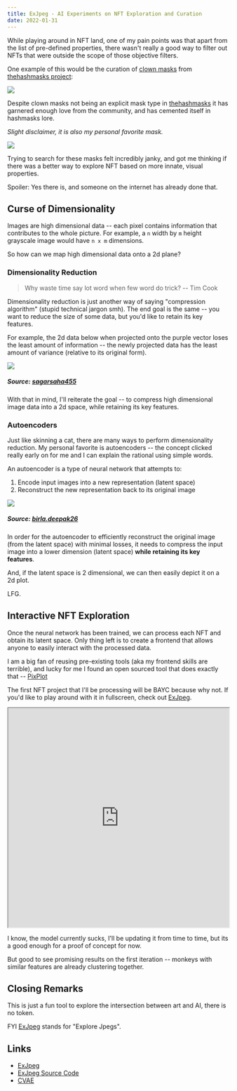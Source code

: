 ```yaml
---
title: ExJpeg - AI Experiments on NFT Exploration and Curation
date: 2022-01-31
---
```


While playing around in NFT land, one of my pain points was that apart from the list of pre-defined properties, there wasn't really a good way to filter out NFTs that were outside the scope of those objective filters.

One example of this would be the curation of [clown masks](https://clownbanks.com) from [thehashmasks project](https://www.thehashmasks.com/):

![](https://i.imgur.com/1R6rPg3.png)

Despite clown masks not being an explicit mask type in [thehashmasks](https://www.thehashmasks.com/) it has garnered enough love from the community, and has cemented itself in hashmasks lore.

*Slight disclaimer, it is also my personal favorite mask.*

![](https://i.imgur.com/e8DQl62.png)

Trying to search for these masks felt incredibly janky, and got me thinking if there was a better way to explore NFT based on more innate, visual properties.

Spoiler: Yes there is, and someone on the internet has already done that.

## Curse of Dimensionality

Images are high dimensional data -- each pixel contains information that contributes to the whole picture. For example, a `n` width by `m` height grayscale image would have `n x m` dimensions.

So how can we map high dimensional data onto a 2d plane?

### Dimensionality Reduction

> Why waste time say lot word when few word do trick? -- Tim Cook

Dimensionality reduction is just another way of saying "compression algorithm" (stupid technical jargon smh). The end goal is the same -- you want to reduce the size of some data, but you'd like to retain its key features.

For example, the 2d data below when projected onto the purple vector loses the least amount of information -- the newly projected data has the least amount of variance (relative to its original form).

![](https://i.imgur.com/xMpyAzt.gif)

##### Source: [sagarsaha455](https://sagarsaha455.medium.com/pca-for-visualization-and-dimension-reduction-14492e2acf2b)

With that in mind, I'll reiterate the goal -- to compress high dimensional image data into a 2d space, while retaining its key features.

### Autoencoders

Just like skinning a cat, there are many ways to perform dimensionality reduction. My personal favorite is autoencoders -- the concept clicked really early on for me and I can explain the rational using simple words.

An autoencoder is a type of neural network that attempts to:

1. Encode input images into a new representation (latent space)
2. Reconstruct the new representation back to its original image

![](https://i.imgur.com/WcXwfPN.png)

##### Source: [birla.deepak26](https://medium.com/@birla.deepak26/autoencoders-76bb49ae6a8f)

In order for the autoencoder to efficiently reconstruct the original image (from the latent space) with minimal losses, it needs to compress the input image into a lower dimension (latent space) **while retaining its key features**.

And, if the latent space is 2 dimensional, we can then easily depict it on a 2d plot.

LFG.

## Interactive NFT Exploration

Once the neural network has been trained, we can process each NFT and obtain its latent space. Only thing left is to create a frontend that allows anyone to easily interact with the processed data.

I am a big fan of reusing pre-existing tools (aka my frontend skills are terrible), and lucky for me I found an open sourced tool that does exactly that -- [PixPlot](https://github.com/YaleDHLab/pix-plot)

The first NFT project that I'll be processing will be BAYC because why not. If you'd like to play around with it in fullscreen, check out [ExJpeg](https://exjpeg.com).

<iframe width="100%" height="500" src="https://exjpeg.com/bayc" frameborder="40"></iframe>

I know, the model currently sucks, I'll be updating it from time to time, but its a good enough for a proof of concept for now.

But good to see promising results on the first iteration -- monkeys with similar features are already clustering together.

## Closing Remarks

This is just a fun tool to explore the intersection between art and AI, there is no token.

FYI [ExJpeg](https://exjpeg.com) stands for "Explore Jpegs".

## Links

- [ExJpeg](https://exjpeg.com)
- [ExJpeg Source Code](https://github.com/libevm/exjpeg)
- [CVAE](https://www.tensorflow.org/tutorials/generative/cvae)